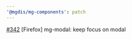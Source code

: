 ```yaml
---
'@mgdis/mg-components': patch
---
```


[#342](https://gitlab.mgdis.fr/core/core-ui/core-ui/-/issues/342) [Firefox] mg-modal: keep focus on modal
